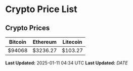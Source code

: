 # Crypto Price List

## Crypto Prices
| Bitcoin | Ethereum | Litecoin |
| ------- | -------- | -------- |
| $94068 | $3236.27 | $103.27 |
**Last Updated:** 2025-01-11 04:34 UTC
**Last Updated:** $DATE$
